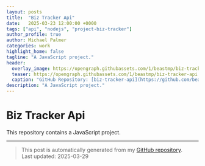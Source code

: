 ```yaml
---
layout: posts
title:  "Biz Tracker Api"
date:   2025-03-23 12:00:00 +0000
tags: ["api", "nodejs", "project-biz-tracker"]
author_profile: true
author: Michael Palmer
categories: work
highlight_home: false
tagline: "A JavaScript project."
header:
  overlay_image: https://opengraph.githubassets.com/1/beastmp/biz-tracker-api
  teaser: https://opengraph.githubassets.com/1/beastmp/biz-tracker-api
  caption: "GitHub Repository: [biz-tracker-api](https://github.com/beastmp/biz-tracker-api)"
description: "A JavaScript project."
---
```


# Biz Tracker Api

This repository contains a JavaScript project.

---


> This post is automatically generated from my [GitHub repository](https://github.com/beastmp/biz-tracker-api).  
> Last updated: 2025-03-29

